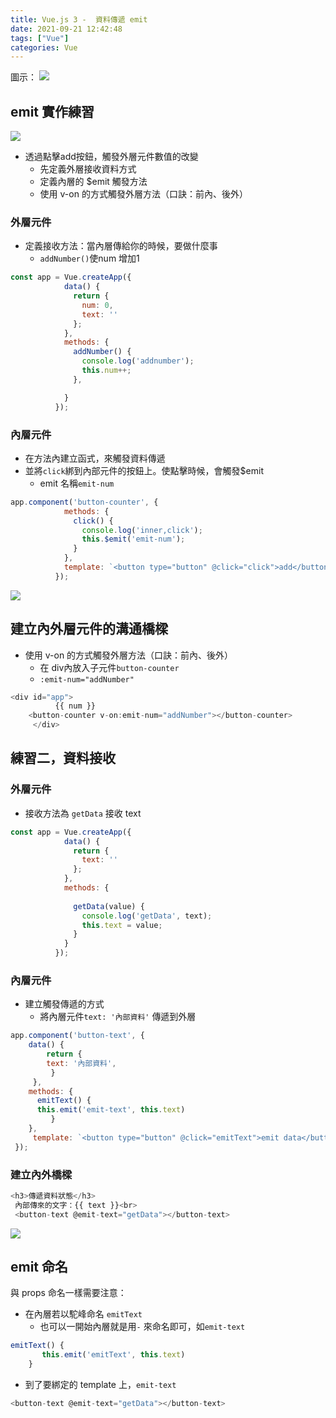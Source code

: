 ```yaml
---
title: Vue.js 3 -  資料傳遞 emit
date: 2021-09-21 12:42:48
tags: ["Vue"] 
categories: Vue
---
```

圖示：
![](https://i.imgur.com/PxIIobu.png)


## emit 實作練習

![](https://i.imgur.com/7guYdVb.png)


* 透過點擊add按鈕，觸發外層元件數值的改變
    * 先定義外層接收資料方式
    * 定義內層的 $emit 觸發方法
    * 使用 v-on 的方式觸發外層方法（口訣：前內、後外）

### 外層元件
* 定義接收方法：當內層傳給你的時候，要做什麼事
    * `addNumber()`使num 增加1
```javascript
const app = Vue.createApp({
            data() {
              return {
                num: 0,
                text: ''
              };
            },
            methods: {
              addNumber() {
                console.log('addnumber');
                this.num++;
              },

            }
          });
```

### 內層元件

* 在方法內建立函式，來觸發資料傳遞
* 並將`click`綁到內部元件的按鈕上。使點擊時候，會觸發$emit
    * emit 名稱`emit-num`
```javascript
app.component('button-counter', {
            methods: {
              click() {
                console.log('inner,click');
                this.$emit('emit-num');
              }
            },
            template: `<button type="button" @click="click">add</button>`
          });
```

![](https://i.imgur.com/W1s9mhp.png)

## 建立內外層元件的溝通橋樑
* 使用 v-on 的方式觸發外層方法（口訣：前內、後外）
    * 在 div內放入子元件`button-counter`
    * `:emit-num="addNumber"`

```javascript
<div id="app">
          {{ num }}
    <button-counter v-on:emit-num="addNumber"></button-counter>
     </div>
```

## 練習二，資料接收

### 外層元件
* 接收方法為 `getData` 接收 text
```javascript
const app = Vue.createApp({
            data() {
              return {
                text: ''
              };
            },
            methods: {
           
              getData(value) {
                console.log('getData', text);
                this.text = value;
              }
            }
          });
```

### 內層元件
* 建立觸發傳遞的方式
    * 將內層元件`text: '內部資料'` 傳遞到外層
```javascript
app.component('button-text', {
    data() {
        return {
        text: '內部資料',
         }
     },
    methods: {
      emitText() {
      this.emit('emit-text', this.text)
         }
    },
     template: `<button type="button" @click="emitText">emit data</button>`
 });
```
### 建立內外橋樑
```javascript
<h3>傳遞資料狀態</h3>
 內部傳來的文字：{{ text }}<br>
 <button-text @emit-text="getData"></button-text>
```
![](https://i.imgur.com/avhMirS.png)

## emit 命名
與 props 命名一樣需要注意：
* 在內層若以駝峰命名 `emitText`
    * 也可以一開始內層就是用`-` 來命名即可，如`emit-text`
```javascript
emitText() {
       this.emit('emitText', this.text)
    }
```
* 到了要綁定的 template 上，`emit-text`
```javascript
<button-text @emit-text="getData"></button-text>
```
